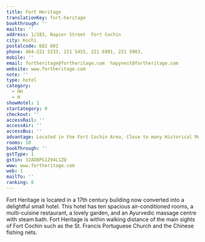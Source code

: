 ```yaml
---
title: Fort Heritage
translationKey: fort-heritage
bookthrough: ''
mailto: ''
address: 1/283, Napier Street  Fort Cochin
city: Kochi
postalcode: 682 001
phone: 484-221 5333, 221 5455, 221 6901, 221 5903,
mobile: ''
email: fortheritage@fortheritage.com  hapynest@fortheritage.com
website: www.fortheritage.com
note: ''
type: hotel
category:
  - HH
  - H
showHotel: 1
starCategory: 0
checkout: ''
accessRail: ''
accessAir: ''
accessBus: ''
advantage: Located in the Fort Cochin Area, Close to many Historical Monuments
rooms: 10
bookThrough: ''
gstType: 1
gstin: 32ADBPG1294L1ZQ
www: www.fortheritage.com
web: 1
mailTo: ''
ranking: 0
---
```













Fort Heritage is located in a 17th century building now converted into a delightful small hotel.     This hotel has ten spacious air-conditioned rooms, a multi-cuisine restaurant, a lovely garden, and an Ayurvedic massage centre with steam bath.    Fort Heritage is within walking distance of the main sights of Fort Cochin such as the St. Francis Portuguese Church and the Chinese fishing nets.